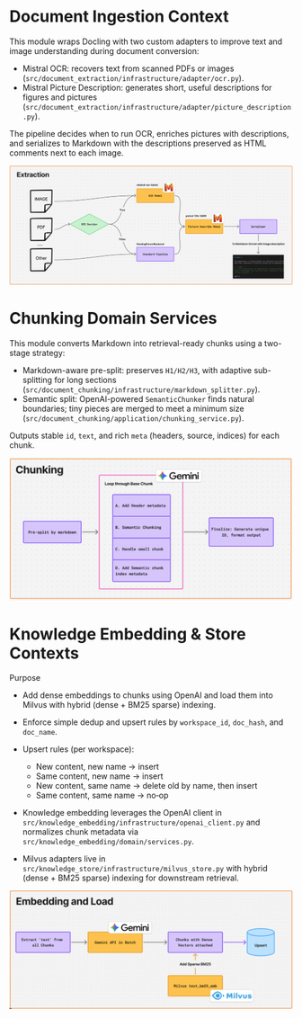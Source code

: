 # Document Ingestion Context

This module wraps Docling with two custom adapters to improve text and image understanding during document conversion:

- Mistral OCR: recovers text from scanned PDFs or images (`src/document_extraction/infrastructure/adapter/ocr.py`).
- Mistral Picture Description: generates short, useful descriptions for figures and pictures (`src/document_extraction/infrastructure/adapter/picture_description.py`).

The pipeline decides when to run OCR, enriches pictures with descriptions, and serializes to Markdown with the descriptions preserved as HTML comments next to each image.

![Extraction Flow](asset/extraction_flow.png)
 
# Chunking Domain Services

This module converts Markdown into retrieval-ready chunks using a two-stage strategy:

- Markdown-aware pre-split: preserves `H1/H2/H3`, with adaptive sub-splitting for long sections (`src/document_chunking/infrastructure/markdown_splitter.py`).
- Semantic split: OpenAI-powered `SemanticChunker` finds natural boundaries; tiny pieces are merged to meet a minimum size (`src/document_chunking/application/chunking_service.py`).

Outputs stable `id`, `text`, and rich `meta` (headers, source, indices) for each chunk.

![Chunking Flow](asset/chunking_flow.png)

# Knowledge Embedding & Store Contexts

Purpose
- Add dense embeddings to chunks using OpenAI and load them into Milvus with hybrid (dense + BM25 sparse) indexing.
- Enforce simple dedup and upsert rules by `workspace_id`, `doc_hash`, and `doc_name`.
 
- Upsert rules (per workspace):
  - New content, new name → insert
  - Same content, new name → insert
  - New content, same name → delete old by name, then insert
  - Same content, same name → no‑op
  
- Knowledge embedding leverages the OpenAI client in `src/knowledge_embedding/infrastructure/openai_client.py` and normalizes chunk metadata via `src/knowledge_embedding/domain/services.py`.
- Milvus adapters live in `src/knowledge_store/infrastructure/milvus_store.py` with hybrid (dense + BM25 sparse) indexing for downstream retrieval.

![Embedding and Load Flow](asset/embed_load_flow.png)

